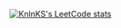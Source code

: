 [![KnlnKS's LeetCode stats](https://leetcode-stats-six.vercel.app/?username=lsy_urea&theme=dark)](https://github.com/KnlnKS/leetcode-stats)